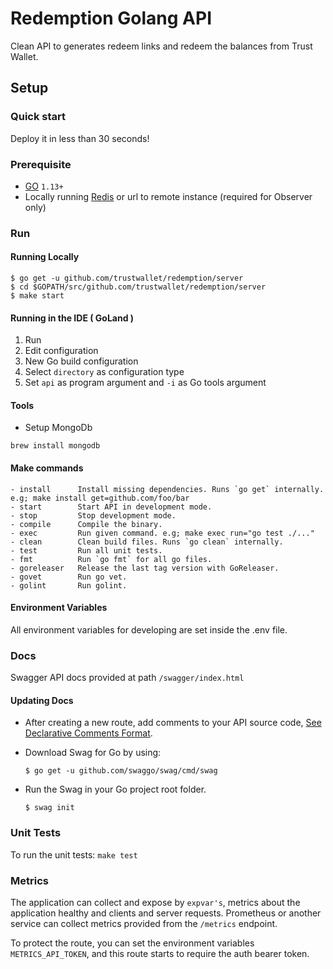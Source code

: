 # Redemption Golang API

Clean API to generates redeem links and redeem the balances from Trust Wallet.

## Setup

### Quick start

Deploy it in less than 30 seconds!

### Prerequisite
* [GO](https://golang.org/doc/install) `1.13+`
* Locally running [Redis](https://redis.io/topics/quickstart) or url to remote instance (required for Observer only)

### Run
#### Running Locally

```shell
$ go get -u github.com/trustwallet/redemption/server
$ cd $GOPATH/src/github.com/trustwallet/redemption/server
$ make start
```

#### Running in the IDE ( GoLand )

1.  Run
2.  Edit configuration
3.  New Go build configuration
4.  Select `directory` as configuration type
5.  Set `api` as program argument and `-i` as Go tools argument 


#### Tools

-   Setup MongoDb

```shell
brew install mongodb
``` 

#### Make commands
```
- install      Install missing dependencies. Runs `go get` internally. e.g; make install get=github.com/foo/bar
- start        Start API in development mode.
- stop         Stop development mode.
- compile      Compile the binary.
- exec         Run given command. e.g; make exec run="go test ./..."
- clean        Clean build files. Runs `go clean` internally.
- test         Run all unit tests.
- fmt          Run `go fmt` for all go files.
- goreleaser   Release the last tag version with GoReleaser.
- govet        Run go vet.
- golint       Run golint.
```

#### Environment Variables

All environment variables for developing are set inside the .env file.

### Docs

Swagger API docs provided at path `/swagger/index.html`

#### Updating Docs

- After creating a new route, add comments to your API source code, [See Declarative Comments Format](https://swaggo.github.io/swaggo.io/declarative_comments_format/).
- Download Swag for Go by using:

    `$ go get -u github.com/swaggo/swag/cmd/swag`

- Run the Swag in your Go project root folder.

    `$ swag init`

### Unit Tests

To run the unit tests: `make test`

### Metrics

The application can collect and expose by `expvar's`, metrics about the application healthy and clients and server requests.
Prometheus or another service can collect metrics provided from the `/metrics` endpoint.

To protect the route, you can set the environment variables `METRICS_API_TOKEN`, and this route starts to require the auth bearer token. 
